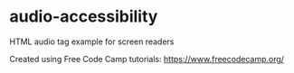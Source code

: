 # audio-accessibility
HTML audio tag example for screen readers

Created using Free Code Camp tutorials: https://www.freecodecamp.org/
